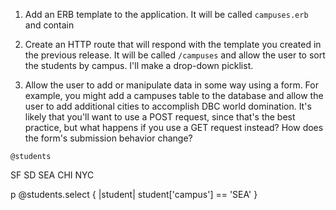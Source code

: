 1. Add an ERB template to the application. It will be called `campuses.erb` and contain 


2. Create an HTTP route that will respond with the template you created in the previous release. It will be called `/campuses` and allow the user to sort the students by campus. I'll make a drop-down picklist.

3. Allow the user to add or manipulate data in some way using a form. For example, you might add a campuses table to the database and allow the user to add additional cities to accomplish DBC world domination. It's likely that you'll want to use a POST request, since that's the best practice, but what happens if you use a GET request instead? How does the form's submission behavior change?

`@students`

SF
SD
SEA
CHI
NYC



p @students.select { |student| student['campus'] == 'SEA' }
